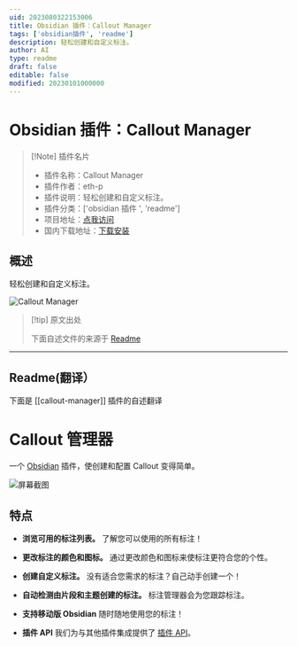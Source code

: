 ```yaml
---
uid: 2023080322153006
title: Obsidian 插件：Callout Manager
tags: ['obsidian插件', 'readme']
description: 轻松创建和自定义标注。
author: AI
type: readme
draft: false
editable: false
modified: 20230101000000
---
```


# Obsidian 插件：Callout Manager

> [!Note] 插件名片
> - 插件名称：Callout Manager
> - 插件作者：eth-p
> - 插件说明：轻松创建和自定义标注。
> - 插件分类：['obsidian 插件 ', 'readme']
> - 项目地址：[点我访问](https://github.com/eth-p/obsidian-callout-manager)
> - 国内下载地址：[下载安装](https://pkmer.cn/products/plugin/pluginMarket/?callout-manager)

## 概述

轻松创建和自定义标注。

![Callout Manager](https://cdn.pkmer.cn/covers/callout-manager.png!pkmer)

> [!tip] 原文出处
>
>下面自述文件的来源于 [Readme](https://ghproxy.net/https://raw.githubusercontent.com/eth-p/obsidian-callout-manager/master/README.md)

---

## Readme(翻译）

下面是 [[callout-manager]] 插件的自述翻译

# Callout 管理器

一个 [Obsidian](https://obsidian.md) 插件，使创建和配置 Callout 变得简单。

![屏幕截图](docs/images/screenshot_manage_pane_darklight.png)

## 特点

- **浏览可用的标注列表。**
  了解您可以使用的所有标注！

- **更改标注的颜色和图标。**
  通过更改颜色和图标来使标注更符合您的个性。

- **创建自定义标注。**
  没有适合您需求的标注？自己动手创建一个！

- **自动检测由片段和主题创建的标注。**
  标注管理器会为您跟踪标注。

- **支持移动版 Obsidian**
  随时随地使用您的标注！

- **插件 API**
  我们为与其他插件集成提供了 [插件 API](./api/README.md)。



